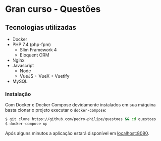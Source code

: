 # Gran curso - Questões

## Tecnologias utilizadas

- Docker
- PHP 7.4 (php-fpm)
  - Slim Framework 4
  - Eloquent ORM
- Nginx
- Javascript
  - Node
  - VueJS + VueX + Vuetify
- MySQL

### Instalação

Com Docker e Docker Compose devidamente instalados em sua máquina basta clonar o projeto executar o ```docker-compose```:
```bash
$ git clone https://github.com/pedro-philipe/questoes && cd questoes
$ docker-compose up
```

Após alguns minutos a aplicação estará disponível em <localhost:8080>.
